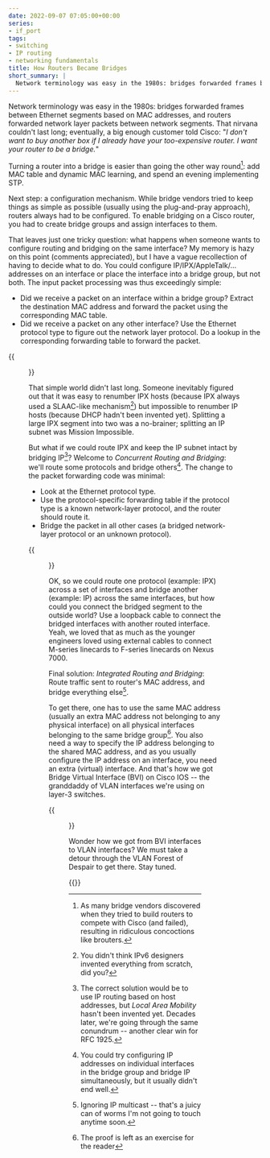```yaml
---
date: 2022-09-07 07:05:00+00:00
series:
- if_port
tags:
- switching
- IP routing
- networking fundamentals
title: How Routers Became Bridges
short_summary: |
  Network terminology was easy in the 1980s: bridges forwarded frames between Ethernet segments based on MAC addresses, and routers forwarded network layer packets between network segments. That nirvana couldn't last long; eventually, a big enough customer told Cisco: "_I don't want to buy another box if I already have your too-expensive router. I want your router to be a bridge._"
---
```

Network terminology was easy in the 1980s: bridges forwarded frames between Ethernet segments based on MAC addresses, and routers forwarded network layer packets between network segments. That nirvana couldn't last long; eventually, a big enough customer told Cisco: "_I don't want to buy another box if I already have your too-expensive router. I want your router to be a bridge._"

Turning a router into a bridge is easier than going the other way round[^RB]: add MAC table and dynamic MAC learning, and spend an evening implementing STP.
<!--more-->
[^RB]: As many bridge vendors discovered when they tried to build routers to compete with Cisco (and failed), resulting in ridiculous concoctions like brouters.

Next step: a configuration mechanism. While bridge vendors tried to keep things as simple as possible (usually using the plug-and-pray approach), routers always had to be configured. To enable bridging on a Cisco router, you had to create bridge groups and assign interfaces to them.

[^SW]: Even when they were called layer-2 switches

That leaves just one tricky question: what happens when someone wants to configure routing and bridging on the same interface? My memory is hazy on this point (comments appreciated), but I have a vague recollection of having to decide what to do. You could configure IP/IPX/AppleTalk/... addresses on an interface or place the interface into a bridge group, but not both. The input packet processing was thus exceedingly simple:

* Did we receive a packet on an interface within a bridge group? Extract the destination MAC address and forward the packet using the corresponding MAC table.
* Did we receive a packet on any other interface? Use the Ethernet protocol type to figure out the network layer protocol. Do a lookup in the corresponding forwarding table to forward the packet.

{{<figure src="/2022/09/isolated-routing-bridging.jpg" caption="A router performing independent routing and bridging">}}

That simple world didn't last long. Someone inevitably figured out that it was easy to renumber IPX hosts (because IPX always used a SLAAC-like mechanism[^SLAAC]) but impossible to renumber IP hosts (because DHCP hadn't been invented yet). Splitting a large IPX segment into two was a no-brainer; splitting an IP subnet was Mission Impossible.

[^SLAAC]: You didn't think IPv6 designers invented everything from scratch, did you?

But what if we could route IPX and keep the IP subnet intact by bridging IP[^LAM]? Welcome to _Concurrent Routing and Bridging_: we'll route some protocols and bridge others[^CRB]. The change to the packet forwarding code was minimal:

* Look at the Ethernet protocol type.
* Use the protocol-specific forwarding table if the protocol type is a known network-layer protocol, and the router should route it.
* Bridge the packet in all other cases (a bridged network-layer protocol or an unknown protocol).

{{<figure src="/2022/09/concurrent-routing-bridging.jpg" caption="Protocol-based Concurrent Routing and Bridging (CRB)">}}

[^LAM]: The correct solution would be to use IP routing based on host addresses, but _Local Area Mobility_ hasn't been invented yet. Decades later, we're going through the same conundrum -- another clear win for RFC 1925.

[^CRB]: You could try configuring IP addresses on individual interfaces in the bridge group and bridge IP simultaneously, but it usually didn't end well.

OK, so we could route one protocol (example: IPX) across a set of interfaces and bridge another (example: IP) across the same interfaces, but how could you connect the bridged segment to the outside world? Use a loopback cable to connect the bridged interfaces with another routed interface. Yeah, we loved that as much as the younger engineers loved using external cables to connect M-series linecards to F-series linecards on Nexus 7000.

Final solution: _Integrated Routing and Bridging_: Route traffic sent to router's MAC address, and bridge everything else[^IPMC].

To get there, one has to use the same MAC address (usually an extra MAC address not belonging to any physical interface) on all physical interfaces belonging to the same bridge group[^ER]. You also need a way to specify the IP address belonging to the shared MAC address, and as you usually configure the IP address on an interface, you need an extra (virtual) interface. And that's how we got Bridge Virtual Interface (BVI) on Cisco IOS -- the granddaddy of VLAN interfaces we're using on layer-3 switches.

{{<figure src="/2022/09/integrated-routing-bridging.jpg" caption="Integrated Routing and Bridging (IRB)">}}

Wonder how we got from BVI interfaces to VLAN interfaces? We must take a detour through the VLAN Forest of Despair to get there. Stay tuned.

[^IPMC]: Ignoring IP multicast -- that's a juicy can of worms I'm not going to touch anytime soon.

[^ER]: The proof is left as an exercise for the reader

{{<next-in-series page="/posts/2022/09/vlan-interfaces.md" />}}
